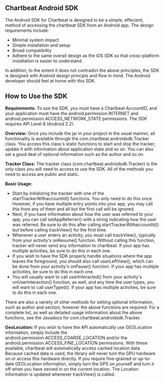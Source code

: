 Chartbeat Android SDK
---------------------

The Android SDK for Chartbeat is designed to be a simple, effecient, method
of accessing the chartbeat SDK from an Android app. The design requirements
include:

* Minimal system impact
* Simple installation and setup
* Broad compatibility
* Adhere to the same overall design as the iOS SDK so that cross-platform
installation is easier to understand.

In addition, to the extent it does not contradict the above principles,
the SDK is designed with Android design principls and flow in mind. The
Android developer should feel at home with this SDK.

How to Use the SDK
------------------

**Requirements:** To use the SDK, you must have a Chartbeat AccountID, and
your application must have the android.permission.INTERNET and
android.permission.ACCESS_NETWORK_STATE permissions. The SDK requires API
Level 8 (Android 2.2).

**Overview:**
Once you include the jar in your project in the usual manner, all functionality
is available through the com.chartbeat.androidsdk.Tracker class. You access this
class's static functions to start and stop the tracker, update it with information
about application state and so on. You can also set a good deal of optional
information such as the author and so on.

**Tracker Class:** The tracker class (com.chartbeat.androidsdk.Tracker) is
the only class you will need to access to use the SDK. All of the methods you
need to access are public and static.

**Basic Usage:**
* Start by initializing the tracker with one of the startTrackerWithaccountId() functions.
You only need to do this once. However, if you have multiple entry points into your app,
you may call this from any of them and all but the first call will be ignored.
* Next, if you have information about how the user was referred to your app,
you can call setAppReferrer() with a string indicating how the user was referred. Be sure
to do this after calling startTrackerWithaccountId() but before calling trackView() for
the first time.
* Whenever a user enters an activity, you must call trackView(), typically from your
activity's onResume() function. Without calling this function, tracker will never
send any information to chartbeat. If your app has multiple activities, be sure to
do this in each one.
* If you wish to have the SDK properly handle situations where the app leaves
the foreground, you should also call userLeftView(), which can be done from your
activity's onPause() function. If your app has multiple activities, be sure to
do this in each one.
* You will usually want to call userInteracted() from your activity's
onUserInteraction() function,
as well, and any time the user types, you will want to call userTyped(). If your app
has multiple activities, be sure to do this in each one.

There are also a variety of other methods for setting optional information, such as
author and section; however the above functions are required. For a complete list, as
well as detailed usage information about the above functions,
see the Javadocs for com.chartbeat.androidsdk.Tracker.


**GeoLocation:** If you wish to have the API automatically use
GEOLocation information, simply include the android.permission.ACCESS_COARSE_LOCATION
and/or the android.permission.ACCESS_FINE_LOCATION permissions.
With these available, chartbeat will automatically access cached location
data. Because cached data is used, the library will never turn the GPU hardware
on or access this hardware directly. If you require fine-grained or up-to-date
GEOLocation information, simply turn the GPS on yourself and turn it off when you have
zeroed in on the current location. The Location information is updated whenever
trackView() is called.